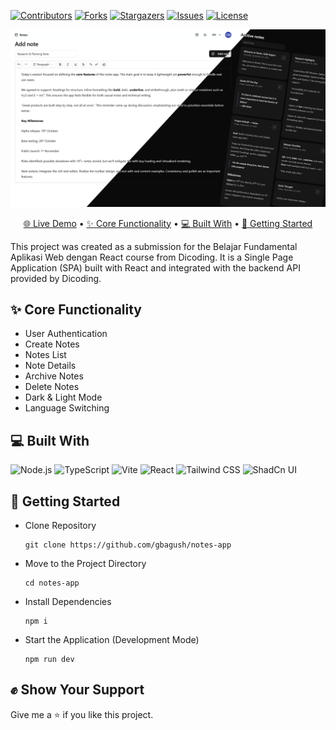 [![Contributors][contributors-shield]][contributors-url]
[![Forks][forks-shield]][forks-url]
[![Stargazers][stars-shield]][stars-url]
[![Issues][issues-shield]][issues-url]
[![License][license-shield]][license-url]

![Note App Screenshot](/public/screenshot.png)

<p align="center">
  <a href="#">🌐 Live Demo</a> •
  <a href="#core-functionality">✨ Core Functionality</a> •
  <a href="#built-with">💻 Built With</a> •
  <a href="#getting-started">🚀 Getting Started</a>
</p>

This project was created as a submission for the Belajar Fundamental Aplikasi Web dengan React course from Dicoding. It is a Single Page Application (SPA) built with React and integrated with the backend API provided by Dicoding.

## ✨ Core Functionality

- User Authentication
- Create Notes
- Notes List
- Note Details
- Archive Notes
- Delete Notes
- Dark & Light Mode
- Language Switching

## 💻 Built With

<div >
	<img width="50" src="https://raw.githubusercontent.com/marwin1991/profile-technology-icons/refs/heads/main/icons/node_js.png" alt="Node.js" title="Node.js"/>
  <img width="50" src="https://raw.githubusercontent.com/marwin1991/profile-technology-icons/refs/heads/main/icons/typescript.png" alt="TypeScript" title="TypeScript"/>
	<img width="50" src="https://raw.githubusercontent.com/marwin1991/profile-technology-icons/refs/heads/main/icons/vite.png" alt="Vite" title="Vite"/>
  <img width="50" src="https://raw.githubusercontent.com/marwin1991/profile-technology-icons/refs/heads/main/icons/react.png" alt="React" title="React"/>
	<img width="50" src="https://raw.githubusercontent.com/marwin1991/profile-technology-icons/refs/heads/main/icons/tailwind_css.png" alt="Tailwind CSS" title="Tailwind CSS"/>
	<img width="50" src="https://raw.githubusercontent.com/marwin1991/profile-technology-icons/refs/heads/main/icons/shadcn_ui.png" alt="ShadCn UI" title="ShadCn UI"/>
</div>

## 🚀 Getting Started

- Clone Repository

  ```
  git clone https://github.com/gbagush/notes-app
  ```

- Move to the Project Directory

  ```
  cd notes-app
  ```

- Install Dependencies

  ```
  npm i
  ```

- Start the Application (Development Mode)

  ```
  npm run dev
  ```

## ✊ Show Your Support

Give me a ⭐ if you like this project.

[contributors-shield]: https://img.shields.io/github/contributors/gbagush/notes-app.svg?style=for-the-badge
[contributors-url]: https://github.com/gbagush/notes-app/graphs/contributors
[forks-shield]: https://img.shields.io/github/forks/gbagush/notes-app.svg?style=for-the-badge
[forks-url]: https://github.com/gbagush/notes-app/network/members
[stars-shield]: https://img.shields.io/github/stars/gbagush/notes-app.svg?style=for-the-badge
[stars-url]: https://github.com/gbagush/notes-app/stargazers
[issues-shield]: https://img.shields.io/github/issues/gbagush/notes-app.svg?style=for-the-badge
[issues-url]: https://github.com/gbagush/notes-app/issues
[license-shield]: https://img.shields.io/github/license/gbagush/notes-app.svg?style=for-the-badge
[license-url]: https://github.com/gbagush/notes-app/blob/master/LICENSE.txt
